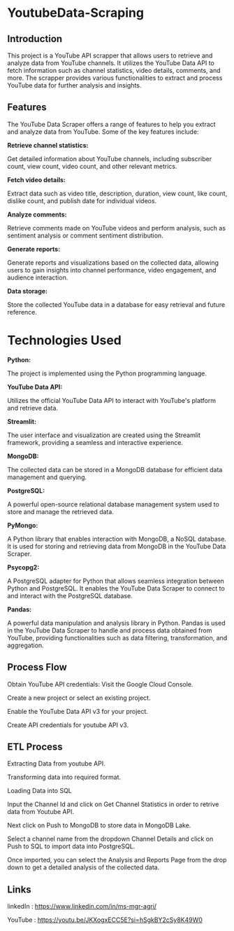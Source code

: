 # YoutubeData-Scraping

## Introduction

This project is a YouTube API scrapper that allows users to retrieve and analyze data from YouTube channels. It utilizes the YouTube Data API to fetch information such as channel statistics, video details, comments, and more. The scrapper provides various functionalities to extract and process YouTube data for further analysis and insights.

## Features

The YouTube Data Scraper offers a range of features to help you extract and analyze data from YouTube. Some of the key features include:

**Retrieve channel statistics:**

Get detailed information about YouTube channels, including subscriber count, view count, video count, and other relevant metrics.

**Fetch video details:**

Extract data such as video title, description, duration, view count, like count, dislike count, and publish date for individual videos.

**Analyze comments:** 

Retrieve comments made on YouTube videos and perform analysis, such as sentiment analysis or comment sentiment distribution.

**Generate reports:**

Generate reports and visualizations based on the collected data, allowing users to gain insights into channel performance, video engagement, and audience interaction.

**Data storage:**

Store the collected YouTube data in a database for easy retrieval and future reference.

# Technologies Used

**Python:** 

The project is implemented using the Python programming language.

**YouTube Data API:** 

Utilizes the official YouTube Data API to interact with YouTube's platform and retrieve data.

**Streamlit:** 

The user interface and visualization are created using the Streamlit framework, providing a seamless and interactive experience.

**MongoDB:**

The collected data can be stored in a MongoDB database for efficient data management and querying.

**PostgreSQL:** 

A powerful open-source relational database management system used to store and manage the retrieved data.

**PyMongo:**

A Python library that enables interaction with MongoDB, a NoSQL database. It is used for storing and retrieving data from MongoDB in the YouTube Data Scraper.

**Psycopg2:** 

A PostgreSQL adapter for Python that allows seamless integration between Python and PostgreSQL. It enables the YouTube Data Scraper to connect to and interact with the PostgreSQL database.

**Pandas:**

A powerful data manipulation and analysis library in Python. Pandas is used in the YouTube Data Scraper to handle and process data obtained from YouTube, providing functionalities such as data filtering, transformation, and aggregation.


## Process Flow

Obtain YouTube API credentials:
Visit the Google Cloud Console.

Create a new project or select an existing project.

Enable the YouTube Data API v3 for your project.

Create API credentials for youtube API v3.

## ETL Process

Extracting Data from youtube API.

Transforming data into required format.

Loading Data into SQL



Input the Channel Id and click on Get Channel Statistics in order to retrive data from Youtube API.

Next click on Push to MongoDB to store data in MongoDB Lake.

Select a channel name from the dropdown Channel Details and click on Push to SQL to import data into PostgreSQL.

Once imported, you can select the Analysis and Reports Page from the drop down to get a detailed analysis of the collected data.


## Links


linkedIn : https://www.linkedin.com/in/ms-mgr-agri/

YouTube  : https://youtu.be/JKXogxECC5E?si=hSgkBY2cSy8K49W0




